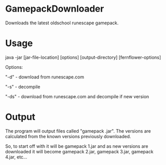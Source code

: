 # GamepackDownloader
Downloads the latest oldschool runescape gamepack.

# Usage
java -jar [jar-file-location] [options] [output-directory] [fernflower-options]

Options:

"-d" - download from runescape.com

"-s" - decompile

"-ds" - download from runescape.com and decompile if new version

# Output
The program will output files called "gamepack <version>.jar". The versions are calculated from the known versions previously downloaded.

So, to start off with it will be gamepack 1.jar and as new versions are downloaded it will become gamepack 2.jar, gamepack 3.jar, gamepack 4.jar, etc...
